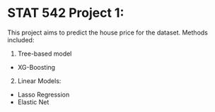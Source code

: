 # STAT 542 Project 1:

This project aims to predict the house price for the dataset. 
Methods included:
1. Tree-based model
  - XG-Boosting
2. Linear Models: 
  - Lasso Regression
  - Elastic Net
